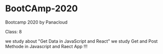 # BootCAmp-2020
Bootcamp 2020 by Panacloud 


Class: 8
 
we study about "Get Data in JavaScript and React" 
we study Get and Post Methode in Javascript and Raect App !!!
